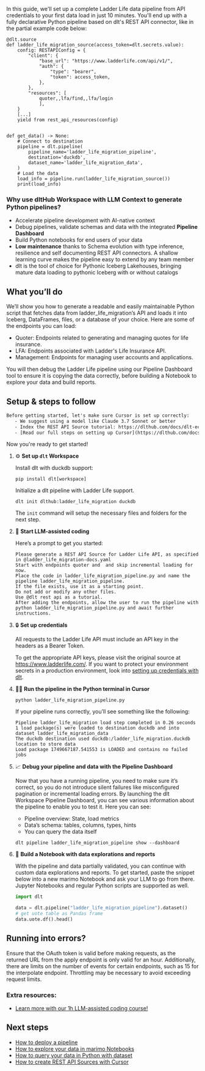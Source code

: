 In this guide, we'll set up a complete Ladder Life data pipeline from API credentials to your first data load in just 10 minutes. You'll end up with a fully declarative Python pipeline based on dlt's REST API connector, like in the partial example code below:

```python-outcome
@dlt.source
def ladder_life_migration_source(access_token=dlt.secrets.value):
    config: RESTAPIConfig = {
        "client": {
            "base_url": "https://www.ladderlife.com/api/v1/",
            "auth": {
                "type": "bearer",
                "token": access_token,
            },
        },
        "resources": [
            quoter,,lfa/find,,lfa/login
            ],
    }
    [...]
    yield from rest_api_resources(config)


def get_data() -> None:
    # Connect to destination
    pipeline = dlt.pipeline(
        pipeline_name='ladder_life_migration_pipeline',
        destination='duckdb',
        dataset_name='ladder_life_migration_data', 
    )
    # Load the data
    load_info = pipeline.run(ladder_life_migration_source())
    print(load_info) 
```

### Why use dltHub Workspace with LLM Context to generate Python pipelines?

- Accelerate pipeline development with AI-native context
- Debug pipelines, validate schemas and data with the integrated **Pipeline Dashboard**
- Build Python notebooks for end users of your data
- **Low maintenance** thanks to Schema evolution with type inference, resilience and self documenting REST API connectors. A shallow learning curve makes the pipeline easy to extend by any team member
- dlt is the tool of choice for Pythonic Iceberg Lakehouses, bringing mature data loading to pythonic Iceberg with or without catalogs

## What you’ll do

We’ll show you how to generate a readable and easily maintainable Python script that fetches data from ladder_life_migration’s API and loads it into Iceberg, DataFrames, files, or a database of your choice. Here are some of the endpoints you can load:

- Quoter: Endpoints related to generating and managing quotes for life insurance.
- LFA: Endpoints associated with Ladder's Life Insurance API.
- Management: Endpoints for managing user accounts and applications.

You will then debug the Ladder Life pipeline using our Pipeline Dashboard tool to ensure it is copying the data correctly, before building a Notebook to explore your data and build reports.

## Setup & steps to follow

```default
Before getting started, let's make sure Cursor is set up correctly:
   - We suggest using a model like Claude 3.7 Sonnet or better
   - Index the REST API Source tutorial: https://dlthub.com/docs/dlt-ecosystem/verified-sources/rest_api/ and add it to context as **@dlt rest api**
   - [Read our full steps on setting up Cursor](https://dlthub.com/docs/dlt-ecosystem/llm-tooling/cursor-restapi#23-configuring-cursor-with-documentation)
```

Now you're ready to get started!

1. ⚙️ **Set up `dlt` Workspace**
    
    Install dlt with duckdb support:
    ```shell
    pip install dlt[workspace]
    ```

    Initialize a dlt pipeline with Ladder Life support.
    ```shell
    dlt init dlthub:ladder_life_migration duckdb
    ```

    The `init` command will setup the necessary files and folders for the next step.
    
2. 🤠 **Start LLM-assisted coding**
    
    Here’s a prompt to get you started:
    
    ```prompt
    Please generate a REST API Source for Ladder Life API, as specified in @ladder_life_migration-docs.yaml 
    Start with endpoints quoter and  and skip incremental loading for now. 
    Place the code in ladder_life_migration_pipeline.py and name the pipeline ladder_life_migration_pipeline. 
    If the file exists, use it as a starting point. 
    Do not add or modify any other files. 
    Use @dlt rest api as a tutorial. 
    After adding the endpoints, allow the user to run the pipeline with python ladder_life_migration_pipeline.py and await further instructions.
    ```

    
3. 🔒 **Set up credentials** 
    
    All requests to the Ladder Life API must include an API key in the headers as a Bearer Token.
    
    To get the appropriate API keys, please visit the original source at https://www.ladderlife.com/.
    If you want to protect your environment secrets in a production environment, look into [setting up credentials with dlt](https://dlthub.com/docs/walkthroughs/add_credentials).
    
4. 🏃‍♀️ **Run the pipeline in the Python terminal in Cursor**
    
    ```shell
    python ladder_life_migration_pipeline.py
    ```
    
    If your pipeline runs correctly, you’ll see something like the following:
    
    ```shell
    Pipeline ladder_life_migration load step completed in 0.26 seconds
    1 load package(s) were loaded to destination duckdb and into dataset ladder_life_migration_data
    The duckdb destination used duckdb:/ladder_life_migration.duckdb location to store data
    Load package 1749667187.541553 is LOADED and contains no failed jobs
    ```
    
5. 📈 **Debug your pipeline and data with the Pipeline Dashboard**

    Now that you have a running pipeline, you need to make sure it’s correct, so you do not introduce silent failures like misconfigured pagination or incremental loading errors. By launching the dlt Workspace Pipeline Dashboard, you can see various information about the pipeline to enable you to test it. Here you can see:
    - Pipeline overview: State, load metrics
    - Data’s schema: tables, columns, types, hints
    - You can query the data itself
    
    ```shell
    dlt pipeline ladder_life_migration_pipeline show --dashboard
    ```
    
6. 🐍 **Build a Notebook with data explorations and reports**

    With the pipeline and data partially validated, you can continue with custom data explorations and reports. To get started, paste the snippet below into a new marimo Notebook and ask your LLM to go from there. Jupyter Notebooks and regular Python scripts are supported as well.

    
    ```python
    import dlt

   data = dlt.pipeline("ladder_life_migration_pipeline").dataset()
   # get uote table as Pandas frame
   data.uote.df().head()
    ```

## Running into errors?

Ensure that the OAuth token is valid before making requests, as the returned URL from the apply endpoint is only valid for an hour. Additionally, there are limits on the number of events for certain endpoints, such as 15 for the interpolate endpoint. Throttling may be necessary to avoid exceeding request limits.

### Extra resources:

- [Learn more with our 1h LLM-assisted coding course!](https://www.youtube.com/watch?v=GGid70rnJuM)

## Next steps

- [How to deploy a pipeline](https://dlthub.com/docs/walkthroughs/deploy-a-pipeline)
- [How to explore your data in marimo Notebooks](https://dlthub.com/docs/general-usage/dataset-access/marimo)
- [How to query your data in Python with dataset](https://dlthub.com/docs/general-usage/dataset-access/dataset)
- [How to create REST API Sources with Cursor](https://dlthub.com/docs/dlt-ecosystem/llm-tooling/cursor-restapi)